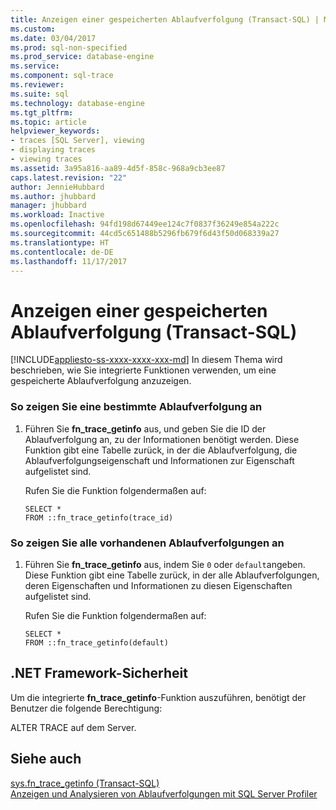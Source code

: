 ```yaml
---
title: Anzeigen einer gespeicherten Ablaufverfolgung (Transact-SQL) | Microsoft-Dokumentation
ms.custom: 
ms.date: 03/04/2017
ms.prod: sql-non-specified
ms.prod_service: database-engine
ms.service: 
ms.component: sql-trace
ms.reviewer: 
ms.suite: sql
ms.technology: database-engine
ms.tgt_pltfrm: 
ms.topic: article
helpviewer_keywords:
- traces [SQL Server], viewing
- displaying traces
- viewing traces
ms.assetid: 3a95a816-aa89-4d5f-858c-968a9cb3ee87
caps.latest.revision: "22"
author: JennieHubbard
ms.author: jhubbard
manager: jhubbard
ms.workload: Inactive
ms.openlocfilehash: 94fd198d67449ee124c7f0837f36249e854a222c
ms.sourcegitcommit: 44cd5c651488b5296fb679f6d43f50d068339a27
ms.translationtype: HT
ms.contentlocale: de-DE
ms.lasthandoff: 11/17/2017
---
```

# <a name="view-a-saved-trace-transact-sql"></a>Anzeigen einer gespeicherten Ablaufverfolgung (Transact-SQL)
[!INCLUDE[appliesto-ss-xxxx-xxxx-xxx-md](../../includes/appliesto-ss-xxxx-xxxx-xxx-md.md)] In diesem Thema wird beschrieben, wie Sie integrierte Funktionen verwenden, um eine gespeicherte Ablaufverfolgung anzuzeigen.  
  
### <a name="to-view-a-specific-trace"></a>So zeigen Sie eine bestimmte Ablaufverfolgung an  
  
1.  Führen Sie **fn_trace_getinfo** aus, und geben Sie die ID der Ablaufverfolgung an, zu der Informationen benötigt werden. Diese Funktion gibt eine Tabelle zurück, in der die Ablaufverfolgung, die Ablaufverfolgungseigenschaft und Informationen zur Eigenschaft aufgelistet sind.  
  
     Rufen Sie die Funktion folgendermaßen auf:  
  
    ```  
    SELECT *  
    FROM ::fn_trace_getinfo(trace_id)  
    ```  
  
### <a name="to-view-all-existing-traces"></a>So zeigen Sie alle vorhandenen Ablaufverfolgungen an  
  
1.  Führen Sie **fn_trace_getinfo** aus, indem Sie `0` oder `default`angeben. Diese Funktion gibt eine Tabelle zurück, in der alle Ablaufverfolgungen, deren Eigenschaften und Informationen zu diesen Eigenschaften aufgelistet sind.  
  
     Rufen Sie die Funktion folgendermaßen auf:  
  
    ```  
    SELECT *  
    FROM ::fn_trace_getinfo(default)  
    ```  
  
## <a name="net-framework-security"></a>.NET Framework-Sicherheit  
 Um die integrierte **fn_trace_getinfo**-Funktion auszuführen, benötigt der Benutzer die folgende Berechtigung:  
  
 ALTER TRACE auf dem Server.  
  
## <a name="see-also"></a>Siehe auch  
 [sys.fn_trace_getinfo &#40;Transact-SQL&#41;](../../relational-databases/system-functions/sys-fn-trace-getinfo-transact-sql.md)   
 [Anzeigen und Analysieren von Ablaufverfolgungen mit SQL Server Profiler](../../tools/sql-server-profiler/view-and-analyze-traces-with-sql-server-profiler.md)  
  
  

